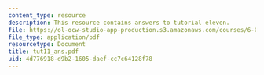 ```yaml
---
content_type: resource
description: This resource contains answers to tutorial eleven.
file: https://ol-ocw-studio-app-production.s3.amazonaws.com/courses/6-041-probabilistic-systems-analysis-and-applied-probability-spring-2006/4d776918d9b21605daefcc7c64128f78_tut11_ans.pdf
file_type: application/pdf
resourcetype: Document
title: tut11_ans.pdf
uid: 4d776918-d9b2-1605-daef-cc7c64128f78
---
```


